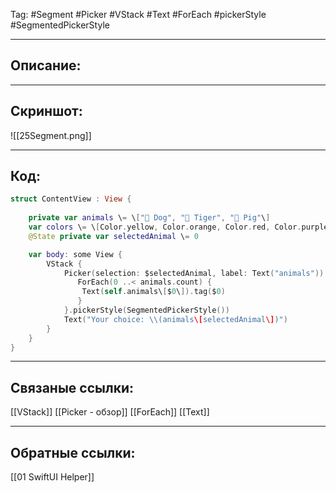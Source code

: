 Tag: #Segment #Picker #VStack #Text #ForEach #pickerStyle #SegmentedPickerStyle

---
## Описание:


---
## Скриншот:
![[25Segment.png]]

---
## Код:

``` swift
struct ContentView : View {
    
    private var animals \= \["🐶 Dog", "🐯 Tiger", "🐷 Pig"\]
    var colors \= \[Color.yellow, Color.orange, Color.red, Color.purple\]
    @State private var selectedAnimal \= 0

    var body: some View {
        VStack {
            Picker(selection: $selectedAnimal, label: Text("animals")) {
               ForEach(0 ..< animals.count) {
                Text(self.animals\[$0\]).tag($0)
               }
            }.pickerStyle(SegmentedPickerStyle())
            Text("Your choice: \\(animals\[selectedAnimal\])")
        }
    }
}

```

---
## Связаные ссылки:
[[VStack]]
[[Picker - обзор]]
[[ForEach]]
[[Text]]

---
## Обратные ссылки:
[[01 SwiftUI Helper]]
